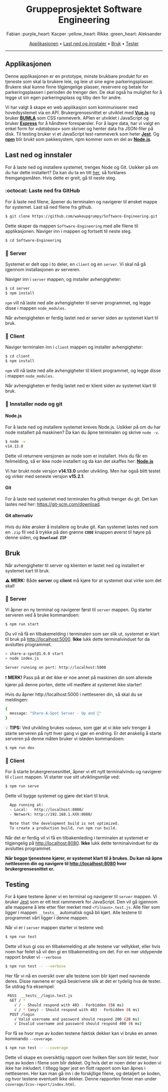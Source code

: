 <h1 align="center"> Gruppeprosjektet Software Engineering </h1>

<p align="center">
 Fabian :purple_heart: Kacper :yellow_heart: Rikke :green_heart: Aleksander
</p>

<p align="center">
  <a href="#applikasjonen">Applikasjonen</a> •
  <a href="#last-ned-og-innstaler">Last ned og innstaler</a> •
  <a href="#bruk">Bruk</a> •
  <a href="#tester">Tester</a>
</p>

<hr>

## Applikasjonen

Denne applikasjonen er en prototype, minste brukbare produkt for en tjeneste som skal la brukere leie, og leie ut sine egne parkeringsplasser. Brukere skal kunne finne tilgjengelige plasser, reservere og betale for parkeringsplassen i perioden de trenger den. De skal også ha mulighet for å legge ut sin egen parkeringsplass og tilby den for andre.

Vi har valgt å skape en web applikasjon som kommuniserer med hovedsystemet via en API. Brukergrensesnittet er utviklet med **[Vue.js](https://vuejs.org/)** og bruker **[BUMLA](https://bulma.io/)** som CSS rammeverk. APIen er utviklet i JavaScript og bruker **[Express](https://expressjs.com/)** for å håndtere forespørsler. For å lagre data, har vi valgt en enkel form for *«database»* som skriver og henter data fra JSON-filer på disk. Til testing bruker vi et JavaScript test-rammeverk som heter **[Jest](https://jestjs.io/)**. Og **[npm](https://www.npmjs.com/)** blir brukt som pakkesystem, npm kommer som en del av **[Node.js](https://nodejs.org/en/)**. 


## Last ned og innstaler

For å laste ned og installere systemet, trenges Node og Git. Usikker på om du har dette installert? Da kan du ta en titt <a href="#innstaller-node-og-git">her</a>, så forklares fremgangsmåten. Hvis dette er greit, gå til neste steg.

### :octocat: Laste ned fra GitHub
For å laste ned filene, åpener du terminalen og navigerer til ønsket mappe for systemet. Last så ned filene fra github.

```bash
$ git clone https://github.com/wakeupgrumpy/Software-Engineering.git
```

Dette skaper da mappen `Software-Engineering` med alle filene til applikasjonen. Naviger inn i mappen og fortsett til neste steg.

```bash
$ cd Software-Engineering
```
### :pineapple: Server
Systemet er delt opp i to deler, en ``client`` og en ``server``. Vi skal nå gå igjennom installasjonen av serveren.

Naviger inn i `server` mappen, og installer avhengigheter:
```bash
$ cd server
$ npm install
```
``npm`` vill nå laste ned alle avhengigheter til server programmet, og legge disse i mappen ``node_modules``.

Når avhengigheten er ferdig lastet ned er server siden av systemet klart til bruk. 

### :strawberry: Client
Naviger terminalen inn i ``client`` mappen og installer avhengigheter:

```bash
$ cd client
$ npm install
```
``npm`` vill nå laste ned alle avhengigheter til klient programmet, og legge disse i mappen ``node_modules``.

Når avhengigheten er ferdig lastet ned er klient siden av systemet klart til bruk. 

### :construction_worker: Innstaller node og git
#### Node.js
For å laste ned og installere systemet kreves Node.js. Usikker på om du har node installert på maskinen? Da kan du åpne terminalen og skrive `node -v`.

```bash
$ node -v
v14.13.0
```

Dette vil returnere versjonen av node som er installert. Hvis du får en feilmelding, så er ikke node installert og da kan det skaffes her: **[Node.js](https://nodejs.org/en/)**

Vi har brukt node versjon **v14.13.0** under utvikling. Men har også blitt testet og virker med seneste versjon **v15.2.1**.

#### Git
For å laste ned systemet med terminalen fra github trenger du git. Det kan lastes ned her: <https://git-scm.com/download>.


#### Git alternativ
Hvis du ikke ønsker å installere og bruke git. Kan systemet lastes ned som en ``.zip`` fil ved å trykke på den grønne **``CODE``** knappen øverst til høyre på denne siden, og **``Download ZIP``**


## Bruk
Når avhengigheter til server og klienten er lastet ned og installert er systemet kart til bruk. 

:warning: **MERK:** Både **server** og **client** må kjøre for at systemet skal virke som det skal!

### :apple: Server
Vi åpner en ny terminal og navigerer først til ``server`` mappen. Og starter serveren ved å bruke kommandoen: 

```bash
$ npm run start
```
Du vil nå få en tilbakemelding i terminalen som ser slik ut, systemet er klart til bruk på <http://localhost:5000>. **Ikke** lukk dette terminalvinduet for da avsluttes programmet.
```bash
> share-a-spot@1.0.0 start
> node index.js

Server running on port: http://localhost:5000
```
❗ **MERK!** Pass på at det ikke er noe annet på maskinen din som allerede kjører på denne porten, dette vill medføre at systemet ikke starter!

Hvis du åpner http://localhost:5000 i nettleseren din, så skal du se meldingen: 
```bash
{
  message: "Share-A-Spot Server - Up and 🏃"
}
```

💡 **TIPS:** Ved utvikling brukes ``nodemon``, som gjør at vi ikke selv trenger å starte serveren på nytt hver gang vi gjør en endring. Er det ønskelig å starte serveren på denne måten bruker vi isteden kommandoen:
```bash
$ npm run dev
```

### :grapes: Client

For å starte brukergrensesnittet, åpner vi ett nytt terminalvindu og navigerer til ``client`` mappen.  Vi starter vue sitt utviklingsmiljø ved:

```bash
$ npm run serve
```
Dette vil bygge systemet og gjøre det klart til bruk. 
```bash
  App running at:
  - Local:   http://localhost:8080/
  - Network: http://192.168.1.XXX:8080/

  Note that the development build is not optimized.
  To create a production build, run npm run build.
```
Når det er ferdig vil vi få en tilbakemleding i terminalen at systemet er tilgjengelig på <http://localhost:8080>. **Ikke** lukk dette terminalvinduet for da avsluttes programmet.

**Når begge tjenestene kjører, er systemet klart til å brukes. Du kan nå åpne nettleseren din og navigere til <http://localhost:8080> hvor brukergrensesnittet er.**

## Testing
For å kjøre testene åpner vi en terminal og navigerer til ``server`` mappen. Vi bruker [Jest](https://jestjs.io/) som er ett test rammeverk for JavaScript. Den vil gå igjennom alle mappene å lete etter filer merket med ``<filnavn>.test.js``. Alle filer som ligger i mappen ``__tests__`` automatisk også bli kjørt. Alle testene til programmet vårt ligger i denne mappen.

Når vi er i ``server`` mappen starter vi testene ved:
```bash
$ npm run test
```
Dette vil kun gi oss en tilbakemelding at alle testene var vellykket, eller hvis noen har feilet så vil den gi en tilbakemelding om det. For en mer utdypende rapport bruker vi `--verbose`
```bash
$ npm run test -- --verbose
```
Her får vi nå en oversikt over alle testene som blir kjørt med navnende deres. Disse navnene er også beskrivene slik at det er tydelig hva de tester. Se utdrag fra eksempel:

```bash
 PASS  __tests__/login.test.js
  GET / *
    √ / - Should respond with 403 - Forbidden (56 ms)
    √ / * (any) - Should respond with 403 - Forbidden (6 ms)
  POST /login
    √ Valid username and password should respond 200 (28 ms)
    √ Invalid username and password should respond 400 (6 ms)
```

For få se hvor mye av koden testene faktisk dekker kan vi bruke en annen kommando `--coverage`.

```bash
$ npm run test -- --coverage
```
Dette vil skape en oversiktlig rapport over hvilken filer som blir testet, hvor mye av koden i filene som blir dekket. Og hvis det er noen deler av koden vi ikke har inkludert. I tillegg lager jest en flott rapport som kan åpnes i nettleseren. Her kan man gå inn i de forskjllige filene, og detaljert se koden, og hvor testene eventuelt ikke dekker. Denne rapporten finner man under `coverage/Icov-report/index.html`.